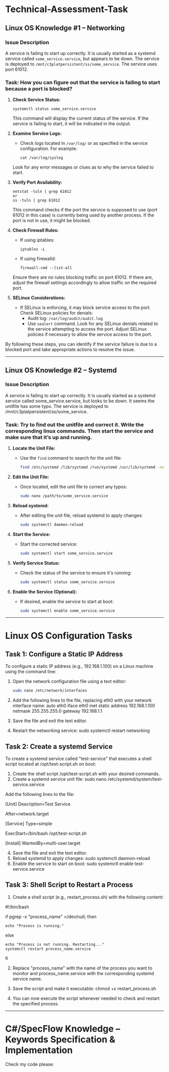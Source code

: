 # Technical-Assessment-Task

## Linux OS Knowledge #1 – Networking

### Issue Description

A service is failing to start up correctly. It is usually started as a systemd service called `some_service.service`, but appears to be down. The service is deployed to `/mnt/c3platpersistent/ss/some_service`. The service uses port 61012.

### Task:  How you can figure out that the service is failing to start because a port is blocked?

1. **Check Service Status:**
    ```
    systemctl status some_service.service
    ```
   This command will display the current status of the service. If the service is failing to start, it will be indicated in the output.

2. **Examine Service Logs:**
    - Check logs located in `/var/log/` or as specified in the service configuration. For example:
        ```
        cat /var/log/syslog
        ```
   Look for any error messages or clues as to why the service failed to start.

3. **Verify Port Availability:**
    ```
    netstat -tuln | grep 61012
    or
    ss -tuln | grep 61012
    ```
   This command checks if the port the service is supposed to use (port 61012 in this case) is currently being used by another process. If the port is not in use, it might be blocked.

4. **Check Firewall Rules:**
    - If using iptables:
        ```
        iptables -L
        ```
    - If using firewalld:
        ```
        firewall-cmd --list-all
        ```
   Ensure there are no rules blocking traffic on port 61012. If there are, adjust the firewall settings accordingly to allow traffic on the required port.

5. **SELinux Considerations:**
    - If SELinux is enforcing, it may block service access to the port. Check SELinux policies for denials:
        - Audit log: `/var/log/audit/audit.log`
        - Use `sealert` command.
   Look for any SELinux denials related to the service attempting to access the port. Adjust SELinux policies if necessary to allow the service access to the port.

By following these steps, you can identify if the service failure is due to a blocked port and take appropriate actions to resolve the issue.

-------------------------------------------------------------------------------------

## Linux OS Knowledge #2 – Systemd

### Issue Description

A service is failing to start up correctly. It is usually started as a systemd service called 
some_service.service, but looks to be down. It seems the unitfile has some typo. The service is deployed 
to /mnt/c3platpersistent/ss/some_service.

### Task: Try to find out the unitfile and correct it. Write the corresponding linux commands. Then start the service  and make sure that it’s up and running.


1. **Locate the Unit File:**
   - Use the `find` command to search for the unit file:
     ```bash
     find /etc/systemd /lib/systemd /run/systemd /usr/lib/systemd -name some_service.service
     ```

2. **Edit the Unit File:**
   - Once located, edit the unit file to correct any typos:
     ```bash
     sudo nano /path/to/some_service.service
     ```

3. **Reload systemd:**
   - After editing the unit file, reload systemd to apply changes:
     ```bash
     sudo systemctl daemon-reload
     ```

4. **Start the Service:**
   - Start the corrected service:
     ```bash
     sudo systemctl start some_service.service
     ```

5. **Verify Service Status:**
   - Check the status of the service to ensure it's running:
     ```bash
     sudo systemctl status some_service.service
     ```

6. **Enable the Service (Optional):**
   - If desired, enable the service to start at boot:
     ```bash
     sudo systemctl enable some_service.service
     ```

-----------------------------------------------------------------------------

# Linux OS Configuration Tasks

## Task 1: Configure a Static IP Address

To configure a static IP address (e.g., 192.168.1.100) on a Linux machine using the command line:

1. Open the network configuration file using a text editor:
   ```bash
   sudo nano /etc/network/interfaces

2. Add the following lines to the file, replacing eth0 with your network interface name:
   auto eth0
iface eth0 inet static
    address 192.168.1.100
    netmask 255.255.255.0
    gateway 192.168.1.1
   
3. Save the file and exit the text editor.
4. Restart the networking service:
sudo systemctl restart networking


## Task 2: Create a systemd Service
To create a systemd service called "test-service" that executes a shell script located at /opt/test-script.sh on boot:

1. Create the shell script /opt/test-script.sh with your desired commands.
2. Create a systemd service unit file:
sudo nano /etc/systemd/system/test-service.service


Add the following lines to the file:

[Unit]
Description=Test Service

After=network.target


[Service]
Type=simple

ExecStart=/bin/bash /opt/test-script.sh


[Install]
WantedBy=multi-user.target

4. Save the file and exit the text editor.
5. Reload systemd to apply changes:
sudo systemctl daemon-reload
6. Enable the service to start on boot:
sudo systemctl enable test-service.service


## Task 3: Shell Script to Restart a Process

1. Create a shell script (e.g., restart_process.sh) with the following content:

#!/bin/bash

if pgrep -x "process_name" >/dev/null; then

    echo "Process is running."
    
else

    echo "Process is not running. Restarting..."
    systemctl restart process_name.service
    
fi


2. Replace "process_name" with the name of the process you want to monitor and process_name.service with the corresponding systemd service name.


3. Save the script and make it executable:
chmod +x restart_process.sh

4. You can now execute the script whenever needed to check and restart the specified process.


---------------------------------------------------------------------------------------

# C#/SpecFlow Knowledge – Keywords Specification & Implementation

Check my code please: 

















   








